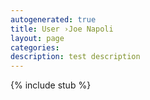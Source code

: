 ```yaml
---
autogenerated: true
title: User ›Joe Napoli
layout: page
categories: 
description: test description
---
```

{% include stub %}

